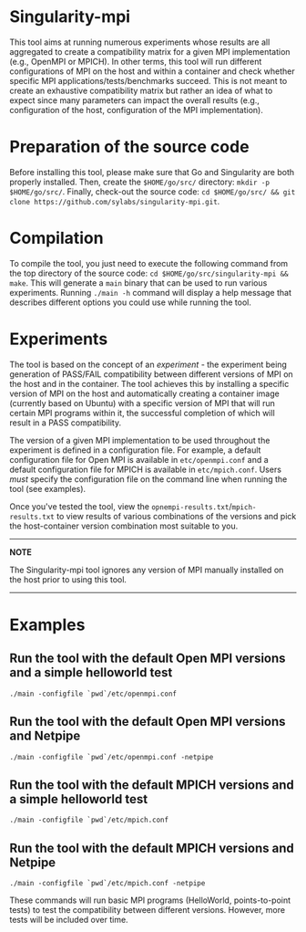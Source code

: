 # Singularity-mpi

This tool aims at running numerous experiments whose results are all aggregated to create a compatibility matrix for a given MPI implementation (e.g., OpenMPI or 
MPICH). In other terms, this tool will run different configurations of MPI on the host and within a container and check whether specific MPI applications/tests/benchmarks
succeed. This is not meant to create an exhaustive compatibility matrix but rather an idea of what to expect since many parameters can impact the overall 
results (e.g., configuration of the host, configuration of the MPI implementation).

# Preparation of the source code

Before installing this tool, please make sure that Go and Singularity are both properly installed.
Then, create the `$HOME/go/src/` directory: `mkdir -p $HOME/go/src/`.
Finally, check-out the source code: `cd $HOME/go/src/ && git clone https://github.com/sylabs/singularity-mpi.git`.

# Compilation

To compile the tool, you just need to execute the following command from the top directory of the source code: `cd $HOME/go/src/singularity-mpi && make`.
This will generate a `main` binary that can be used to run various experiments. Running `./main -h` command will display a help message that describes 
different options you could use while running the tool. 

# Experiments

The tool is based on the concept of an *experiment* - the experiment being generation of PASS/FAIL compatibility between different versions of MPI on the 
host and in the container. The tool achieves this by installing a specific version of MPI on the host and automatically creating a container image (currently
based on Ubuntu) with a specific version of MPI that will run certain MPI programs within it, the successful completion of which will result in a PASS 
compatibility. 

The version of a given MPI implementation to be used throughout the experiment is defined in a configuration file. For example, a default
configuration file for Open MPI is available in `etc/openmpi.conf` and a default configuration file for MPICH is available in `etc/mpich.conf`. Users *must* 
specify the configuration file on the command line when running the tool (see examples). 

Once you've tested the tool, view the ``opnempi-results.txt``/``mpich-results.txt`` to view results of various combinations of the versions and pick the 
host-container version combination most suitable to you.

---
**NOTE**

   The Singularity-mpi tool ignores any version of MPI manually installed on the host prior to using this tool. 

---

# Examples

## Run the tool with the default Open MPI versions and a simple helloworld test

``./main -configfile `pwd`/etc/openmpi.conf``

## Run the tool with the default Open MPI versions and Netpipe

``./main -configfile `pwd`/etc/openmpi.conf -netpipe``

## Run the tool with the default MPICH versions and a simple helloworld test

``./main -configfile `pwd`/etc/mpich.conf``

## Run the tool with the default MPICH versions and Netpipe

``./main -configfile `pwd`/etc/mpich.conf -netpipe``

These commands will run basic MPI programs (HelloWorld, points-to-point tests) to test the compatibility between different versions. However, more tests will 
be included over time.

